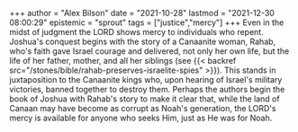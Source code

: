 +++
author = "Alex Bilson"
date = "2021-10-28"
lastmod = "2021-12-30 08:00:29"
epistemic = "sprout"
tags = ["justice","mercy"]
+++
Even in the midst of judgment the LORD shows mercy to individuals who repent. Joshua's conquest begins with the story of a Canaanite woman, Rahab, who's faith gave Israel courage and delivered, not only her own life, but the life of her father, mother, and all her siblings (see {{< backref src="/stones/bible/rahab-preserves-israelite-spies" >}}). This stands in juxtaposition to the Canaanite kings who, upon hearing of Israel's military victories, banned together to destroy them. Perhaps the authors begin the book of Joshua with Rahab's story to make it clear that, while the land of Canaan may have become as corrupt as Noah's generation, the LORD's mercy is available for anyone who seeks Him, just as He was for Noah.
